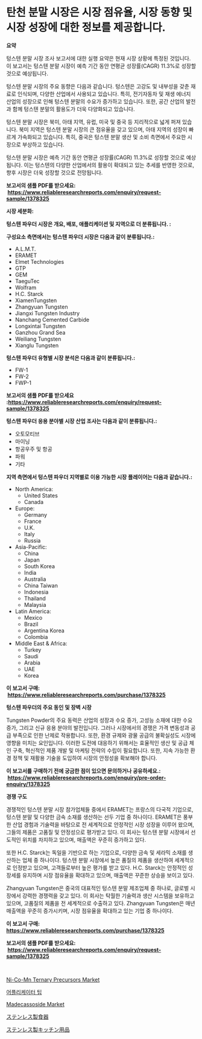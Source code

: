 <p><h1>탄천 분말 시장은 시장 점유율, 시장 동향 및 시장 성장에 대한 정보를 제공합니다.</h1></p><p><strong>요약</strong></p>
<p><p>텅스텐 분말 시장 조사 보고서에 대한 실행 요약은 현재 시장 상황에 특정된 것입니다. 이 보고서는 텅스텐 분말 시장이 예측 기간 동안 연평균 성장률(CAGR) 11.3%로 성장할 것으로 예상됩니다.</p><p>텅스텐 분말 시장의 주요 동향은 다음과 같습니다. 텅스텐은 고강도 및 내부성을 갖춘 재료로 인식되며, 다양한 산업에서 사용되고 있습니다. 특히, 전기자동차 및 재생 에너지 산업의 성장으로 인해 텅스텐 분말의 수요가 증가하고 있습니다. 또한, 공간 산업의 발전과 함께 텅스텐 분말의 활용도가 더욱 다양화되고 있습니다.</p><p>텅스텐 분말 시장은 북미, 아태 지역, 유럽, 미국 및 중국 등 지리적으로 넓게 퍼져 있습니다. 북미 지역은 텅스텐 분말 시장의 큰 점유율을 갖고 있으며, 아태 지역의 성장이 빠르게 가속화되고 있습니다. 특히, 중국은 텅스텐 분말 생산 및 소비 측면에서 주요한 시장으로 부상하고 있습니다.</p><p>텅스텐 분말 시장은 예측 기간 동안 연평균 성장률(CAGR) 11.3%로 성장할 것으로 예상됩니다. 이는 텅스텐의 다양한 산업에서의 활용이 확대되고 있는 추세를 반영한 것으로, 향후 시장은 더욱 성장할 것으로 전망됩니다.</p></p>
<p><strong>보고서의 샘플 PDF를 받으세요: &nbsp;<a href="https://www.reliableresearchreports.com/enquiry/request-sample/1378325">https://www.reliableresearchreports.com/enquiry/request-sample/1378325</a></strong></p>
<p><strong>시장 세분화:</strong></p>
<p><strong> 텅스텐 파우더 시장은 개요, 배포, 애플리케이션 및 지역으로 더 분류됩니다. :</strong></p>
<p><strong>구성요소 측면에서는 텅스텐 파우더 시장은 다음과 같이 분류됩니다.:</strong></p>
<p><ul><li>A.L.M.T.</li><li>ERAMET</li><li>Elmet Technologies</li><li>GTP</li><li>GEM</li><li>TaeguTec</li><li>Wolfram</li><li>H.C. Starck</li><li>XiamenTungsten</li><li>Zhangyuan Tungsten</li><li>Jiangxi Tungsten Industry</li><li>Nanchang Cemented Carbide</li><li>Longxintai Tungsten</li><li>Ganzhou Grand Sea</li><li>Weiliang Tungsten</li><li>Xianglu Tungsten</li></ul></p>
<p><strong> 텅스텐 파우더 유형별 시장 분석은 다음과 같이 분류됩니다.:</strong></p>
<p><ul><li>FW-1</li><li>FW-2</li><li>FWP-1</li></ul></p>
<p><strong>보고서의 샘플 PDF를 받으세요 :<a href="https://www.reliableresearchreports.com/enquiry/request-sample/1378325">https://www.reliableresearchreports.com/enquiry/request-sample/1378325</a></strong></p>
<p><strong> 텅스텐 파우더 응용 분야별 시장 산업 조사는 다음과 같이 분류됩니다.:</strong></p>
<p><ul><li>오토모티브</li><li>마이닝</li><li>항공우주 및 항공</li><li>파워</li><li>기타</li></ul></p>
<p><strong>지역 측면에서 텅스텐 파우더 지역별로 이용 가능한 시장 플레이어는 다음과 같습니다.:</strong></p>
<p><ul>
    <li>
        North America:
        <ul>
            <li>United States</li>
            <li>Canada</li>
        </ul>
    </li>
    <li>
        Europe:
        <ul>
            <li>Germany</li>
            <li>France</li>
            <li>U.K.</li>
            <li>Italy</li>
            <li>Russia</li>
        </ul>
    </li>
    <li>
        Asia-Pacific:
        <ul>
            <li>China</li>
            <li>Japan</li>
            <li>South Korea</li>
            <li>India</li>
            <li>Australia</li>
            <li>China Taiwan</li>
            <li>Indonesia</li>
            <li>Thailand</li>
            <li>Malaysia</li>
        </ul>
    </li>
    <li>
        Latin America:
        <ul>
            <li>Mexico</li>
            <li>Brazil</li>
            <li>Argentina Korea</li>
            <li>Colombia</li>
        </ul>
    </li>
    <li>
        Middle East & Africa:
        <ul>
            <li>Turkey</li>
            <li>Saudi</li>
            <li>Arabia</li>
            <li>UAE</li>
            <li>Korea</li>
        </ul>
    </li>
    </ul></p>
<p><strong>이 보고서 구매: &nbsp;<a href="https://www.reliableresearchreports.com/purchase/1378325">https://www.reliableresearchreports.com/purchase/1378325</a></strong></p>
<p><strong>텅스텐 파우더의 주요 동인 및 장벽 시장</strong></p>
<p><p>Tungsten Powder의 주요 동력은 산업의 성장과 수요 증가, 고성능 소재에 대한 수요 증가, 그리고 신규 응용 분야의 발전입니다. 그러나 시장에서의 경쟁은 가격 변동성과 공급 부족으로 인한 난제로 작용합니다. 또한, 환경 규제와 광물 공급의 불확실성도 시장에 영향을 미치는 요인입니다. 이러한 도전에 대응하기 위해서는 효율적인 생산 및 공급 체인 구축, 혁신적인 제품 개발 및 마케팅 전략의 수립이 필요합니다. 또한, 지속 가능한 환경 정책 및 재활용 기술을 도입하여 시장의 안정성을 확보해야 합니다.</p></p>
<p><strong>이 보고서를 구매하기 전에 궁금한 점이 있으면 문의하거나 공유하세요.: &nbsp;<a href="https://www.reliableresearchreports.com/enquiry/pre-order-enquiry/1378325">https://www.reliableresearchreports.com/enquiry/pre-order-enquiry/1378325</a></strong></p>
<p><strong>경쟁 구도</strong></p>
<p><p>경쟁적인 텅스텐 분말 시장 참가업체들 중에서 ERAMET는 프랑스의 다국적 기업으로, 텅스텐 분말 및 다양한 금속 소재를 생산하는 선두 기업 중 하나이다. ERAMET은 풍부한 산업 경험과 기술력을 바탕으로 전 세계적으로 안정적인 시장 성장을 이루어 왔으며, 그들의 제품은 고품질 및 안정성으로 평가받고 있다. 이 회사는 텅스텐 분말 시장에서 선도적인 위치를 차지하고 있으며, 매출액은 꾸준히 증가하고 있다.</p><p>또한 H.C. Starck는 독일을 기반으로 하는 기업으로, 다양한 금속 및 세라믹 소재를 생산하는 업체 중 하나이다. 텅스텐 분말 시장에서 높은 품질의 제품을 생산하여 세계적으로 인정받고 있으며, 고객들로부터 높은 평가를 받고 있다. H.C. Starck는 안정적인 성장세를 유지하며 시장 점유율을 확대하고 있으며, 매출액은 꾸준한 상승을 보이고 있다.</p><p>Zhangyuan Tungsten은 중국의 대표적인 텅스텐 분말 제조업체 중 하나로, 글로벌 시장에서 강력한 경쟁력을 갖고 있다. 이 회사는 탁월한 기술력과 생산 시스템을 보유하고 있으며, 고품질의 제품을 전 세계적으로 수출하고 있다. Zhangyuan Tungsten은 매년 매출액을 꾸준히 증가시키며, 시장 점유율을 확대하고 있는 기업 중 하나이다.</p></p>
<p><strong>이 보고서 구매: &nbsp; <a href="https://www.reliableresearchreports.com/purchase/1378325">https://www.reliableresearchreports.com/purchase/1378325</a></strong></p>
<p><strong>보고서의 샘플 PDF를 받으세요: &nbsp;<a href="https://www.reliableresearchreports.com/enquiry/request-sample/1378325">https://www.reliableresearchreports.com/enquiry/request-sample/1378325</a></strong><strong></strong></p>
<p>&nbsp;</p>
<p><p><a href="https://github.com/PeterParrish5/Market-Research-Report-List-3/blob/main/ni-co-mn-ternary-precursors-market.md">Ni-Co-Mn Ternary Precursors Market</a></p><p><a href="https://github.com/vsn7qpua81q/Market-Research-Report-List-1/blob/main/2807308463.md">어플리케이터 팁</a></p><p><a href="https://issuu.com/reportprime-2/docs/madecassoside-market-size-2030.pptx">Madecassoside Market</a></p><p><a href="https://github.com/adcxff01450218/Market-Research-Report-List-1/blob/main/4640742771.md">ステンレス製食器</a></p><p><a href="https://github.com/xnljig2898992/Market-Research-Report-List-1/blob/main/5952523770.md">ステンレス製キッチン用品</a></p></p>